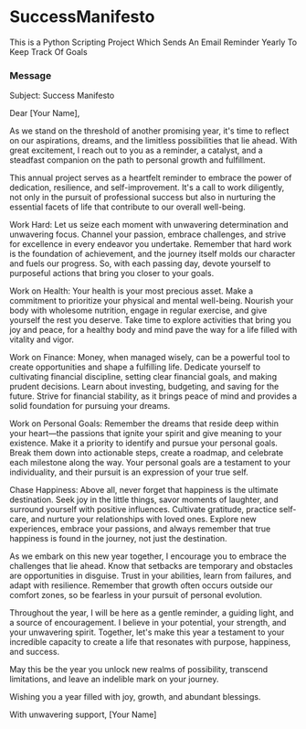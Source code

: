 # SuccessManifesto
This is a Python Scripting Project Which Sends An Email Reminder Yearly To Keep Track Of Goals 

### Message
Subject: Success Manifesto

Dear [Your Name],

As we stand on the threshold of another promising year, it's time to reflect on our aspirations, dreams, and the limitless possibilities that lie ahead. With great excitement, I reach out to you as a reminder, a catalyst, and a steadfast companion on the path to personal growth and fulfillment.

This annual project serves as a heartfelt reminder to embrace the power of dedication, resilience, and self-improvement. It's a call to work diligently, not only in the pursuit of professional success but also in nurturing the essential facets of life that contribute to our overall well-being.

Work Hard:
Let us seize each moment with unwavering determination and unwavering focus. Channel your passion, embrace challenges, and strive for excellence in every endeavor you undertake. Remember that hard work is the foundation of achievement, and the journey itself molds our character and fuels our progress. So, with each passing day, devote yourself to purposeful actions that bring you closer to your goals.

Work on Health:
Your health is your most precious asset. Make a commitment to prioritize your physical and mental well-being. Nourish your body with wholesome nutrition, engage in regular exercise, and give yourself the rest you deserve. Take time to explore activities that bring you joy and peace, for a healthy body and mind pave the way for a life filled with vitality and vigor.

Work on Finance:
Money, when managed wisely, can be a powerful tool to create opportunities and shape a fulfilling life. Dedicate yourself to cultivating financial discipline, setting clear financial goals, and making prudent decisions. Learn about investing, budgeting, and saving for the future. Strive for financial stability, as it brings peace of mind and provides a solid foundation for pursuing your dreams.

Work on Personal Goals:
Remember the dreams that reside deep within your heart—the passions that ignite your spirit and give meaning to your existence. Make it a priority to identify and pursue your personal goals. Break them down into actionable steps, create a roadmap, and celebrate each milestone along the way. Your personal goals are a testament to your individuality, and their pursuit is an expression of your true self.

Chase Happiness:
Above all, never forget that happiness is the ultimate destination. Seek joy in the little things, savor moments of laughter, and surround yourself with positive influences. Cultivate gratitude, practice self-care, and nurture your relationships with loved ones. Explore new experiences, embrace your passions, and always remember that true happiness is found in the journey, not just the destination.

As we embark on this new year together, I encourage you to embrace the challenges that lie ahead. Know that setbacks are temporary and obstacles are opportunities in disguise. Trust in your abilities, learn from failures, and adapt with resilience. Remember that growth often occurs outside our comfort zones, so be fearless in your pursuit of personal evolution.

Throughout the year, I will be here as a gentle reminder, a guiding light, and a source of encouragement. I believe in your potential, your strength, and your unwavering spirit. Together, let's make this year a testament to your incredible capacity to create a life that resonates with purpose, happiness, and success.

May this be the year you unlock new realms of possibility, transcend limitations, and leave an indelible mark on your journey.

Wishing you a year filled with joy, growth, and abundant blessings.

With unwavering support,
[Your Name]
